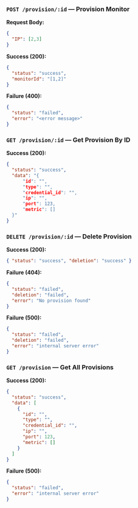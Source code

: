 
### `POST /provision/:id` — Provision Monitor

**Request Body:**
```json
{
  "IP": [2,3]
}
```
**Success (200):**
```json
{
  "status": "success",
  "monitorId": "[1,2]"
}
```

**Failure (400):**
```json
{
  "status": "failed",
  "error": "<error message>"
}
```


### `GET /provision/:id` — Get Provision By ID
**Success (200):**
```json
{
  "status": "success",
  "data": "{
      "id": "",
      "type": "",
      "credential_id": "",
      "ip": "",
      "port": 123,
      "metric": []
  }"
}
```

### `DELETE /provision/:id` — Delete Provision
**Success (200):**
```json
{ "status": "success", "deletion": "success" }
```

**Failure (404):**
```json
{
  "status": "failed",
  "deletion": "failed",
  "error": "No provision found"
}
```
**Failure (500):**
```json
{
  "status": "failed",
  "deletion": "failed",
  "error": "internal server error"
}
```

### `GET /provision` — Get All Provisions
**Success (200):**
```json
{
  "status": "success",
  "data": [
    {
      "id": "",
      "type": "",
      "credential_id": "",
      "ip": "",
      "port": 123,
      "metric": []
    }
  ]
}
```

**Failure (500):**
```json
{
  "status": "failed",
  "error": "internal server error"
}
```

###

